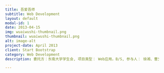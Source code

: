 ```yaml
---
title: 吾爱吾师
subtitle: Web Development
layout: default
modal-id: 1
date: 2013-04-15
img: wuaiwushi-thumbnail.png
thumbnail: wuaiwushi-thumbnail.png
alt: image-alt
project-date: April 2013
client: Start Bootstrap
category: Web Development
description: 委托方：东南大学学生会, 项目类型： Web应用，B/S, 参与人： 徐湘、曹文龙、李加俊、印丛洋、黄凯.

---
```

